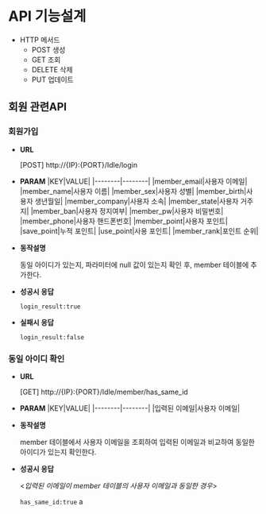 # API 기능설계

* HTTP 메서드
    * POST 생성
    * GET 조회
    * DELETE 삭제
    * PUT 업데이트

## 회원 관련API

### 회원가입

* **URL**

    [POST] http://{IP}:{PORT}/Idle/login

* **PARAM**
    |KEY|VALUE|
    |--------|--------|
    |member_email|사용자 이메일|
    |member_name|사용자 이름|
    |member_sex|사용자 성별|
    |member_birth|사용자 생년월일|
    |member_company|사용자 소속|
    |member_state|사용자 거주지|
    |member_ban|사용자 정지여부|
    |member_pw|사용자 비밀번호|
    |member_phone|사용자 핸드폰번호|
    |member_point|사용자 포인트|
    |save_point|누적 포인트|
    |use_point|사용 포인트|
    |member_rank|포인트 순위|

* **동작설명**

    동일 아이디가 있는지, 파라미터에 null 값이 있는지 확인 후, member 테이블에 추가한다.

* **성공시 응답**

    `login_result:true`

* **실패시 응답**

    `login_result:false`


### 동일 아이디 확인

* **URL**

    [GET] http://{IP}:{PORT}/Idle/member/has_same_id

* **PARAM**
    |KEY|VALUE|
    |--------|--------|
    |입력된 이메일|사용자 이메일|

* **동작설명**

    member 테이블에서 사용자 이메일을 조회하여 입력된 이메일과 비교하여 동일한 아이디가 있는지 확인한다.

* **성공시 응답**

    <_입력된 이메일이 member 테이블의 사용자 이메일과 동일한 경우_>

    `has_same_id:true`
a
